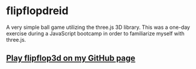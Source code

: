 # flipflopdreid

A very simple ball game utilizing the three.js 3D library. This was a one-day exercise during a JavaScript bootcamp in order to familiarize myself with three.js.

## [Play flipflop3d on my GitHub page](https://robertseidelmuc.github.io/flipflopdreid/)
